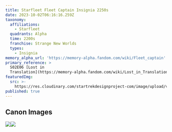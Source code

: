```yaml
---
title: Starfleet Fleet Captain Insignia 2250s
date: 2023-10-02T06:16:16.259Z
taxonomy:
  affiliations:
    - Starfleet
  quadrants: Alpha
  time: 2200s
  franchise: Strange New Worlds
  types:
    - Insignia
memory_alpha_url: 'https://memory-alpha.fandom.com/wiki/Fleet_captain'
primary_reference: >
  S02E06 [Lost in
  Translation](https://memory-alpha.fandom.com/wiki/Lost_in_Translation_\(episode\))
featuredImg:
  src: >-
    https://res.cloudinary.com/startrekdesignproject-com/image/upload/v1696146974/Fleet-Captain-Delta_2250s.png
published: true
---
```


## Canon Images

![](https://res.cloudinary.com/startrekdesignproject-com/image/upload/v1696146975/Starfleet-Fleet-Captain_SNW-2x6-1.jpg)![](https://res.cloudinary.com/startrekdesignproject-com/image/upload/v1696146975/Starfleet-Fleet-Captain_SNW-2x6-2.jpg)
